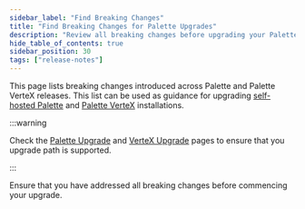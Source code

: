 ```yaml
---
sidebar_label: "Find Breaking Changes"
title: "Find Breaking Changes for Palette Upgrades"
description: "Review all breaking changes before upgrading your Palette version."
hide_table_of_contents: true
sidebar_position: 30
tags: ["release-notes"]
---
```


This page lists breaking changes introduced across Palette and Palette VerteX releases. This list can be used as guidance for upgrading [self-hosted Palette](../enterprise-version/enterprise-version.md) and [Palette VerteX](../vertex/vertex.md) installations.

:::warning

Check the [Palette Upgrade](../enterprise-version/upgrade/upgrade.md) and [VerteX Upgrade](../vertex/upgrade/upgrade.md) pages to ensure that you upgrade path is supported.

:::

Ensure that you have addressed all breaking changes before commencing your upgrade.

<ReleaseNotesBreakingChanges />
